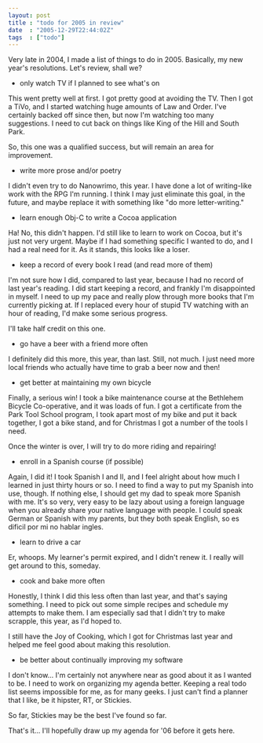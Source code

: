 ```yaml
---
layout: post
title : "todo for 2005 in review"
date  : "2005-12-29T22:44:02Z"
tags  : ["todo"]
---
```

Very late in 2004, I made a list of things to do in 2005.  Basically, my new year's resolutions.  Let's review, shall we?

* only watch TV if I planned to see what's on

This went pretty well at first.  I got pretty good at avoiding the TV.  Then I got a TiVo, and I started watching huge amounts of Law and Order.  I've certainly backed off since then, but now I'm watching too many suggestions.  I need to cut back on things like King of the Hill and South Park.

So, this one was a qualified success, but will remain an area for improvement.

* write more prose and/or poetry

I didn't even try to do Nanowrimo, this year.  I have done a lot of writing-like work with the RPG I'm running.  I think I may just eliminate this goal, in the future, and maybe replace it with something like "do more letter-writing."

* learn enough Obj-C to write a Cocoa application

Ha!  No, this didn't happen.  I'd still like to learn to work on Cocoa, but it's just not very urgent.  Maybe if I had something specific I wanted to do, and I had a real need for it.  As it stands, this looks like a loser.

* keep a record of every book I read (and read more of them)

I'm not sure how I did, compared to last year, because I had no record of last year's reading.  I did start keeping a record, and frankly I'm disappointed in myself.  I need to up my pace and really plow through more books that I'm currently picking at.  If I replaced every hour of stupid TV watching with an hour of reading, I'd make some serious progress.

I'll take half credit on this one.

* go have a beer with a friend more often

I definitely did this more, this year, than last.  Still, not much.  I just need more local friends who actually have time to grab a beer now and then!

* get better at maintaining my own bicycle

Finally, a serious win!  I took a bike maintenance course at the Bethlehem Bicycle Co-operative, and it was loads of fun.  I got a certificate from the Park Tool School program, I took apart most of my bike and put it back together, I got a bike stand, and for Christmas I got a number of the tools I need.

Once the winter is over, I will try to do more riding and repairing!

* enroll in a Spanish course (if possible)

Again, I did it!  I took Spanish I and II, and I feel alright about how much I learned in just thirty hours or so.  I need to find a way to put my Spanish into use, though.  If nothing else, I should get my dad to speak more Spanish with me.  It's so very, very easy to be lazy about using a foreign language when you already share your native language with people.  I could speak German or Spanish with my parents, but they both speak English, so es dificil por mi no hablar ingles.

* learn to drive a car

Er, whoops.  My learner's permit expired, and I didn't renew it.  I really will get around to this, someday.

* cook and bake more often

Honestly, I think I did this less often than last year, and that's saying something.  I need to pick out some simple recipes and schedule my attempts to make them.  I am especially sad that I didn't try to make scrapple, this year, as I'd hoped to.

I still have the Joy of Cooking, which I got for Christmas last year and helped me feel good about making this resolution.

* be better about continually improving my software

I don't know... I'm certainly not anywhere near as good about it as I wanted to be.  I need to work on organizing my agenda better.  Keeping a real todo list seems impossible for me, as for many geeks.  I just can't find a planner that I like, be it hipster, RT, or Stickies.

So far, Stickies may be the best I've found so far.

That's it... I'll hopefully draw up my agenda for '06 before it gets here. 

